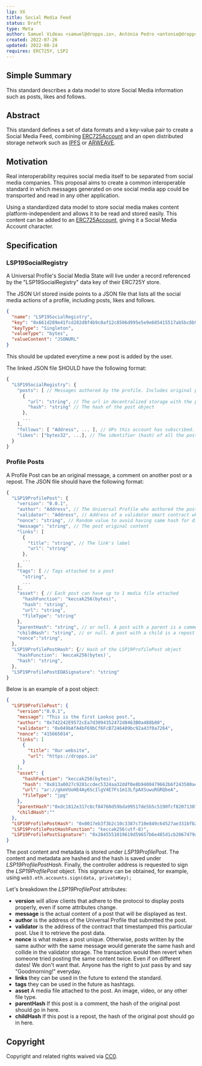 ```yaml
---
lip: XX
title: Social Media Feed
status: Draft
type: Meta
author: Samuel Videau <samuel@dropps.io>, António Pedro <antonio@dropps.io>
created: 2022-07-26
updated: 2022-08-24
requires: ERC725Y, LSP2
---
```


## Simple Summary

This standard describes a data model to store Social Media information such as posts, likes and follows.

## Abstract

This standard defines a set of data formats and a key-value pair to create a Social Media Feed, combining [ERC725Account](https://github.com/lukso-network/LIPs/blob/main/LSPs/LSP-0-ERC725Account.md) and an open distributed storage network such as [IPFS](https://ipfs.tech/) or [ARWEAVE](https://arweave.org).

## Motivation

Real interoperability requires social media itself to be separated from social media companies. This proposal aims to create a common interoperable standard in which messages generated on one social media app could be transported and read in any other application.

Using a standardized data model to store social media makes content platform-independent and allows it to be read and stored easily. This content can be added to an [ERC725Account](https://github.com/lukso-network/LIPs/blob/main/LSPs/LSP-0-ERC725Account.md), giving it a Social Media Account character.

## Specification

### LSP19SocialRegistry

A Universal Profile's Social Media State will live under a record referenced by the "LSP19SocialRegistry" data key of their ERC725Y store.

The JSON Url stored inside points to a JSON file that lists all the social media actions of a profile, including posts, likes and follows.

```json
{
  "name": "LSP19SocialRegistry",
  "key": "0x661d289e41fcd282d8f4b9c0af12c8506d995e5e9e685415517ab5bc8b908247",
  "keyType": "Singleton",
  "valueType": "bytes",
  "valueContent": "JSONURL"
}
```

This should be updated everytime a new post is added by the user.

The linked JSON file SHOULD have the following format:

```js
{
  "LSP19SocialRegistry": {
    "posts": [ // Messages authored by the profile. Includes original posts, comments and reposts.
      {
        "url": "string", // The url in decentralized storage with the post content and metadata
        "hash": "string" // The hash of the post object
      },
      ...
    ],
    "follows": [ "Address", ... ], // UPs this account has subscribed.  Will compose the account's feed.
    "likes": ["bytes32", ...], // The identifier (hash) of all the posts this account has liked
  }
}
```

### Profile Posts

A Profile Post can be an original message, a comment on another post or a repost. The JSON file should have the following format:

```js
{
  "LSP19ProfilePost": {
    "version": "0.0.1",
    "author": "Address", // The Universal Profile who authored the post
    "validator": "Address", // Address of a validator smart contract which will authenticate a post and provide its publication date
    "nonce": "string", // Random value to avoid having same hash for different posts
    "message": "string", // The post original content
    "links": [
      {
        "title": "string", // The link's label
        "url": "string"
      },
      ...
    ],
    "tags": [ // Tags attached to a post
      "string",
      ...
    ],
    "asset": { // Each post can have up to 1 media file attached
      "hashFunction": "keccak256(bytes)",
      "hash": "string",
      "url": "string",
      "fileType": "string"
    },
    "parentHash": "string", // or null. A post with a parent is a comment
    "childHash": "string", // or null. A post with a child is a repost
    "nonce":"string",
  },
  "LSP19ProfilePostHash": {// Hash of the LSP19ProfilePost object
    "hashFunction": 'keccak256(bytes)',
    "hash": "string",
  },
  "LSP19ProfilePostEOASignature": "string"
}
```

Below is an example of a post object:

```JSON
{
  "LSP19ProfilePost": {
    "version":"0.0.1",
    "message": "This is the first Lookso post.",
    "author": "0x742242E9572cEa7d3094352472d8463B0a488b80",
    "validator": "0x049bAfA4bF69bCf6FcB7246409bc92a43f0a7264",
    "nonce": "415665014",
    "links": [
      {
        "title": "Our website",
        "url": "https://dropps.io"
      }
    ],
    "asset": {
      "hashFunction": "keccak256(bytes)",
      "hash": "0x813a0027c9201ccdec5324aa32ddf0e8b9400479662b6f243500a42f2f85d2eb",
      "url": "ar://gkmVUoHE4Ay6ScIlgV4E7Fs1m13LfpAXSuwuRGRQbeA",
      "fileType": "jpg"
    },
    "parentHash":"0xdc1812e317c6cf84760d59bda99517de5b5c5190fcf820713075430337805340",
    "childHash":""
  },
  "LSP19ProfilePostHash": "0x0017eb3f3b2c10c3387c710e849c64527ae331bfb2d42fb70fbe95588ff5d6cd",
  "LSP19ProfilePostHashFunction": "keccak256(utf-8)",
  "LSP19ProfilePostSignature": "0x2845551019619d59657b6e485d1cb2067479a5bc364270030d7c4143b4cc0ee5279432bee8425f17d091f067e6b8f987390900b1fd82bef52fcb4c8b2b06ab901b"
}
```

The post content and metadata is stored under _LSP19ProfilePost_. The content and metadata are hashed and the hash is saved under _LSP19ProfilePostHash_. Finally, the controller address is requested to sign the _LSP19ProfilePost_ object. This signature can be obtained, for example, using `web3.eth.accounts.sign(data, privateKey);`

Let's breakdown the _LSP19ProfilePost_ attributes:

- **version** will allow clients that adhere to the protocol to display posts properly, even if some attributes change.
- **message** is the actual content of a post that will be displayed as text.
- **author** is the address of the Universal Profile that submitted the post.
- **validator** is the address of the contract that timestamped this particular post. Use it to retrieve the post data.
- **nonce** is what makes a post unique. Otherwise, posts written by the same author with the same message would generate the same hash and collide in the validator storage. The transaction would then revert when someone tried posting the same content twice. Even if on different dates! We don't want that. Anyone has the right to just pass by and say "Goodmorning!" everyday.
- **links** they can be used in the future to extend the standard.
- **tags** they can be used in the future as hashtags.
- **asset** A media file attached to the post. An image, video, or any other file type.
- **parentHash** If this post is a comment, the hash of the original post should go in here.
- **childHash** If this post is a repost, the hash of the original post should go in here.

## Copyright

Copyright and related rights waived via [CC0](https://creativecommons.org/publicdomain/zero/1.0/).
